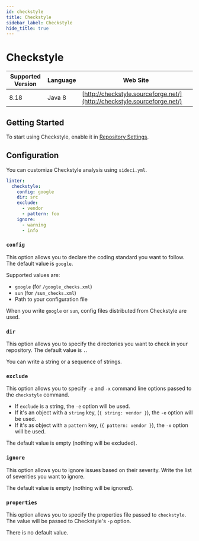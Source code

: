 ```yaml
---
id: checkstyle
title: Checkstyle
sidebar_label: Checkstyle
hide_title: true
---
```


# Checkstyle

| Supported Version | Language | Web Site |
| ----------------- | -------- | -------- |
| 8.18 | Java 8 | [http://checkstyle.sourceforge.net/](http://checkstyle.sourceforge.net/) |

## Getting Started

To start using Checkstyle, enable it in [Repository Settings](../../getting-started/repository-settings.md).

## Configuration

You can customize Checkstyle analysis using `sideci.yml`.

```yaml:sideci.yml
linter:
  checkstyle:
    config: google
    dir: src
    exclude:
      - vendor
      - pattern: foo
    ignore:
      - warning
      - info
```

### `config`

This option allows you to declare the coding standard you want to follow. The default value is `google`.

Supported values are:

* `google` \(for `/google_checks.xml`\)
* `sun` \(for `/sun_checks.xml`\)
* Path to your configuration file

When you write `google` or `sun`, config files distributed from Checkstyle are used.

### `dir`

This option allows you to specify the directories you want to check in your repository. The default value is `.`.

You can write a string or a sequence of strings.

### `exclude`

This option allows you to specify `-e` and `-x` command line options passed to the `checkstyle` command.

* If `exclude` is a string, the `-e` option will be used.
* If it's an object with a `string` key, \(`{ string: vendor }`\), the `-e` option will be used.
* If it's as object with a `pattern` key, \(`{ pattern: vendor }`\), the `-x` option will be used.

The default value is empty \(nothing will be excluded\).

### `ignore`

This option allows you to ignore issues based on their severity. Write the list of severities you want to ignore.

The default value is empty \(nothing will be ignored\).

### `properties`

This option allows you to specify the properties file passed to `checkstyle`. The value will be passed to Checkstyle's `-p` option.

There is no default value.

